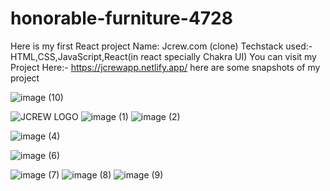 # honorable-furniture-4728 

Here is my  first React project 
Name: Jcrew.com (clone)
Techstack used:- HTML,CSS,JavaScript,React(in react specially Chakra UI)
You can visit my Project Here:- https://jcrewapp.netlify.app/
here are some snapshots of my project

![image (10)](https://user-images.githubusercontent.com/101391587/201467252-7ae0ab18-86db-42e3-968c-c25f597d0e45.png)

![JCREW LOGO](https://user-images.githubusercontent.com/101391587/201466333-2b8c39be-f4d7-473f-8e60-6af473967288.png)
![image (1)](https://user-images.githubusercontent.com/101391587/201466469-1f7e279a-34c4-482e-abe1-c643bcf24a36.png)
![image (2)](https://user-images.githubusercontent.com/101391587/201466567-6d5791bf-7304-4998-b6b7-7b44ece40f4c.png)

![image (4)](https://user-images.githubusercontent.com/101391587/201466696-64f48e6c-60dc-4392-997a-e0365efa64f2.png)


![image (6)](https://user-images.githubusercontent.com/101391587/201466945-116fd7bd-f820-44e4-966b-34bf7efe90b7.png)

![image (7)](https://user-images.githubusercontent.com/101391587/201467090-b0a2d4fc-5935-44fc-8151-b71a5b02cd37.png)
![image (8)](https://user-images.githubusercontent.com/101391587/201467144-bee56cff-a75c-4302-8cf8-33c2e05f5253.png)
![image (9)](https://user-images.githubusercontent.com/101391587/201467204-a4b0f4ce-1fd4-42eb-87cd-4b2d0e4e8f87.png)
